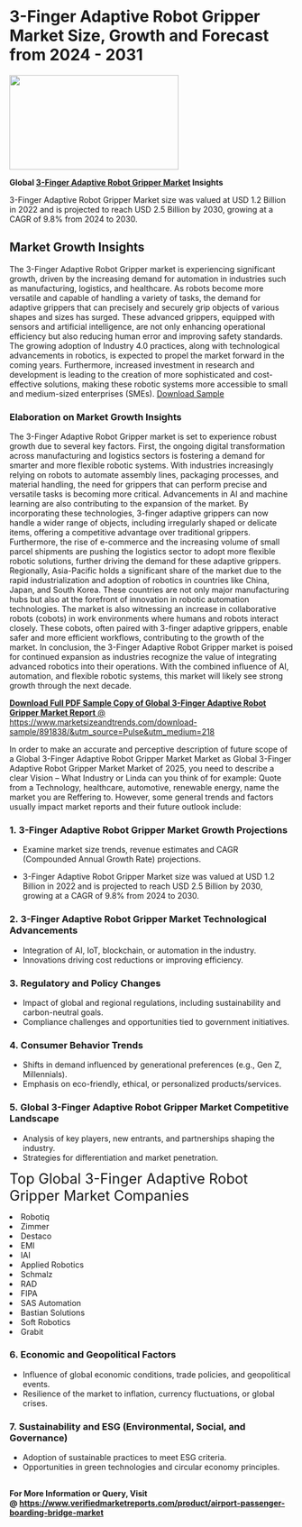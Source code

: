 <H1>3-Finger Adaptive Robot Gripper Market Size, Growth and Forecast from 2024 - 2031</H1><img class="aligncenter size-medium wp-image-584254" src="https://thirdeyenews.in/wp-content/uploads/2024/09/Global-Market-Research-300x168.jpeg" alt="" width="300" height="168" /><p><strong>Global&nbsp;<a href="https://www.marketsizeandtrends.com/download-sample/891838/&amp;utm_source=Pulse&amp;utm_medium=218">3-Finger Adaptive Robot Gripper Market</a> Insights</strong></p><p>3-Finger Adaptive Robot Gripper Market size was valued at USD 1.2 Billion in 2022 and is projected to reach USD 2.5 Billion by 2030, growing at a CAGR of 9.8% from 2024 to 2030.</p><p><h2>Market Growth Insights</h2> The 3-Finger Adaptive Robot Gripper market is experiencing significant growth, driven by the increasing demand for automation in industries such as manufacturing, logistics, and healthcare. As robots become more versatile and capable of handling a variety of tasks, the demand for adaptive grippers that can precisely and securely grip objects of various shapes and sizes has surged. These advanced grippers, equipped with sensors and artificial intelligence, are not only enhancing operational efficiency but also reducing human error and improving safety standards. The growing adoption of Industry 4.0 practices, along with technological advancements in robotics, is expected to propel the market forward in the coming years. Furthermore, increased investment in research and development is leading to the creation of more sophisticated and cost-effective solutions, making these robotic systems more accessible to small and medium-sized enterprises (SMEs). <a href="#">Download Sample</a> <h3>Elaboration on Market Growth Insights</h3> The 3-Finger Adaptive Robot Gripper market is set to experience robust growth due to several key factors. First, the ongoing digital transformation across manufacturing and logistics sectors is fostering a demand for smarter and more flexible robotic systems. With industries increasingly relying on robots to automate assembly lines, packaging processes, and material handling, the need for grippers that can perform precise and versatile tasks is becoming more critical. Advancements in AI and machine learning are also contributing to the expansion of the market. By incorporating these technologies, 3-finger adaptive grippers can now handle a wider range of objects, including irregularly shaped or delicate items, offering a competitive advantage over traditional grippers. Furthermore, the rise of e-commerce and the increasing volume of small parcel shipments are pushing the logistics sector to adopt more flexible robotic solutions, further driving the demand for these adaptive grippers. Regionally, Asia-Pacific holds a significant share of the market due to the rapid industrialization and adoption of robotics in countries like China, Japan, and South Korea. These countries are not only major manufacturing hubs but also at the forefront of innovation in robotic automation technologies. The market is also witnessing an increase in collaborative robots (cobots) in work environments where humans and robots interact closely. These cobots, often paired with 3-finger adaptive grippers, enable safer and more efficient workflows, contributing to the growth of the market. In conclusion, the 3-Finger Adaptive Robot Gripper market is poised for continued expansion as industries recognize the value of integrating advanced robotics into their operations. With the combined influence of AI, automation, and flexible robotic systems, this market will likely see strong growth through the next decade. <a href="#"></p><p><span class=""><strong>Download Full PDF Sample Copy of Global 3-Finger Adaptive Robot Gripper Market Report</strong> @ <a href="https://www.marketsizeandtrends.com/download-sample/891838/&amp;utm_source=Pulse&amp;utm_medium=218" target="_blank">https://www.marketsizeandtrends.com/download-sample/891838/&amp;utm_source=Pulse&amp;utm_medium=218</a></span></p><p>In order to make an accurate and perceptive description of future scope of a Global&nbsp;3-Finger Adaptive Robot Gripper Market Market as Global&nbsp;3-Finger Adaptive Robot Gripper Market Market of 2025, you need to describe a clear Vision &ndash; What Industry or Linda can you think of for example: Quote from a Technology, healthcare, automotive, renewable energy, name the market you are Reffering to. However, some general trends and factors usually impact market reports and their future outlook include:</p><h3>1.&nbsp;<strong>3-Finger Adaptive Robot Gripper Market Growth Projections</strong></h3><ul><li>Examine market size trends, revenue estimates and CAGR (Compounded Annual Growth Rate) projections.</li><li><p>3-Finger Adaptive Robot Gripper Market size was valued at USD 1.2 Billion in 2022 and is projected to reach USD 2.5 Billion by 2030, growing at a CAGR of 9.8% from 2024 to 2030.</p></li></ul><h3>2.&nbsp;<strong>3-Finger Adaptive Robot Gripper Market Technological Advancements</strong></h3><ul><li>Integration of AI, IoT, blockchain, or automation in the industry.</li><li>Innovations driving cost reductions or improving efficiency.</li></ul><h3>3.&nbsp;<strong>Regulatory and Policy Changes</strong></h3><ul><li>Impact of global and regional regulations, including sustainability and carbon-neutral goals.</li><li>Compliance challenges and opportunities tied to government initiatives.</li></ul><h3>4.&nbsp;<strong>Consumer Behavior Trends</strong></h3><ul><li>Shifts in demand influenced by generational preferences (e.g., Gen Z, Millennials).</li><li>Emphasis on eco-friendly, ethical, or personalized products/services.</li></ul><h3>5.&nbsp;<strong>Global 3-Finger Adaptive Robot Gripper Market Competitive Landscape</strong></h3><ul><li>Analysis of key players, new entrants, and partnerships shaping the industry.</li><li>Strategies for differentiation and market penetration.</li></ul><p data-pm-slice="1 1 []"><span style="color: inherit; font-family: inherit; font-size: 25px;">Top Global 3-Finger Adaptive Robot Gripper Market Companies</span></p><div class="" data-test-id=""><p><li>Robotiq</li><li> Zimmer</li><li> Destaco</li><li> EMI</li><li> IAI</li><li> Applied Robotics</li><li> Schmalz</li><li> RAD</li><li> FIPA</li><li> SAS Automation</li><li> Bastian Solutions</li><li> Soft Robotics</li><li> Grabit</li></p></div><h3>6.&nbsp;<strong>Economic and Geopolitical Factors</strong></h3><ul><li>Influence of global economic conditions, trade policies, and geopolitical events.</li><li>Resilience of the market to inflation, currency fluctuations, or global crises.</li></ul><h3>7.&nbsp;<strong>Sustainability and ESG (Environmental, Social, and Governance)</strong></h3><ul><li>Adoption of sustainable practices to meet ESG criteria.</li><li>Opportunities in green technologies and circular economy principles.</li></ul><h2><strong style="font-size: 14px;">For More Information or Query, Visit @&nbsp;</strong><a style="background-color: #ffffff; font-size: 14px;" href="https://www.marketsizeandtrends.com/report/3-finger-adaptive-robot-gripper-market/" target="_blank">https://www.verifiedmarketreports.com/product/airport-passenger-boarding-bridge-market</a></h2>
